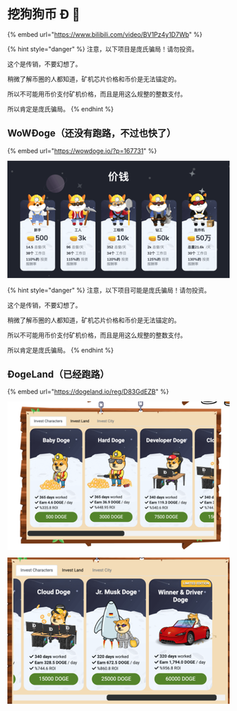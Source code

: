 # 挖狗狗币 Ð 🐶

{% embed url="https://www.bilibili.com/video/BV1Pz4y1D7Wb" %}

{% hint style="danger" %}
注意，以下项目是庞氏骗局！请勿投资。

这个是传销，不要幻想了。

稍微了解币圈的人都知道，矿机芯片价格和币价是无法锚定的。

所以不可能用币价支付矿机价格，而且是用这么规整的整数支付。

所以肯定是庞氏骗局。
{% endhint %}

## **WoW**Ð**oge（**还没有**跑路，不过也快了）**

{% embed url="https://wowdoge.io/?p=167731" %}

![](../.gitbook/assets/ping-mu-kuai-zhao-20210410-xia-wu-3.07.19.png)

{% hint style="danger" %}
 注意，以下项目可能是庞氏骗局！请勿投资。

这个是传销，不要幻想了。  
  
稍微了解币圈的人都知道，矿机芯片价格和币价是无法锚定的。  
  
所以不可能用币价支付矿机价格，而且是用这么规整的整数支付。  
  
所以肯定是庞氏骗局。
{% endhint %}

## Ð**ogeLand（已经跑路）**

{% embed url="https://dogeland.io/reg/D83GdEZB" %}

![](../.gitbook/assets/ping-mu-kuai-zhao-20210411-xia-wu-3.46.16.png)

![](../.gitbook/assets/ping-mu-kuai-zhao-20210411-xia-wu-3.54.36.png)

